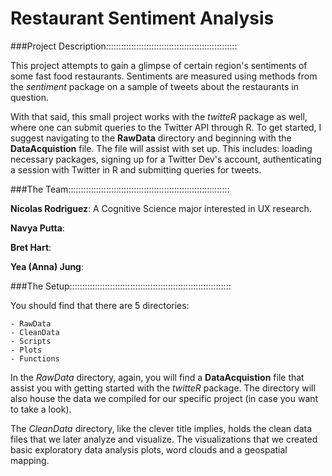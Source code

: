 # Restaurant Sentiment Analysis

###Project Description::::::::::::::::::::::::::::::::::::::::::::::::::::

This project attempts to gain a glimpse of certain region's sentiments of
some fast food restaurants. Sentiments are measured using methods from
the *sentiment* package on a sample of tweets about the restaurants in
question.

With that said, this small project works with the *twitteR* package as well,
where one can submit queries to the Twitter API through R. To get started, I
suggest navigating to the **RawData** directory and beginning with
the **DataAcquistion** file. The file will assist with set up. This includes:
loading necessary packages, signing up for a Twitter Dev's account,
authenticating a session with Twitter in R and submitting queries for tweets.

###The Team::::::::::::::::::::::::::::::::::::::::::::::::::::::::::::::::

**Nicolas Rodriguez**: A Cognitive Science major interested in UX research.

**Navya Putta**:

**Bret Hart**:

**Yea (Anna) Jung**:

###The Setup::::::::::::::::::::::::::::::::::::::::::::::::::::::::::::::::

You should find that there are 5 directories:

    - RawData
    - CleanData
    - Scripts
    - Plots
    - Functions

In the *RawData* directory, again, you will find a **DataAcquistion** file that
assist you with getting started with the *twitteR* package. The directory will
also house the data we compiled for our specific project (in case you want
to take a look).

The *CleanData* directory, like the clever title implies, holds the clean data
files that we later analyze and visualize. The visualizations that we created
basic exploratory data analysis plots, word clouds and a geospatial mapping.
